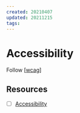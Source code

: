 ```yaml
---
created: 20210407
updated: 20211215
tags:
---
```


# Accessibility

Follow [[wcag]]

## Resources

- [ ] [Accessibility](https://reactjs.org/docs/accessibility.html)

[//begin]: # "Autogenerated link references for markdown compatibility"
[wcag]: wcag "wcag"
[//end]: # "Autogenerated link references"
